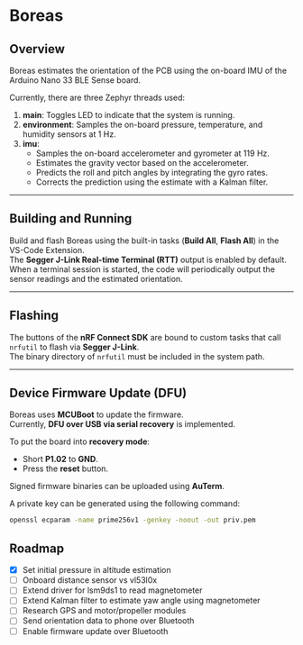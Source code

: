 # Boreas

## Overview

Boreas estimates the orientation of the PCB using the on-board IMU of the
Arduino Nano 33 BLE Sense board.

Currently, there are three Zephyr threads used:

1. **main**: Toggles LED to indicate that the system is running.
2. **environment**: Samples the on-board pressure, temperature, and humidity sensors at 1 Hz.
3. **imu**:
   - Samples the on-board accelerometer and gyrometer at 119 Hz.
   - Estimates the gravity vector based on the accelerometer.
   - Predicts the roll and pitch angles by integrating the gyro rates.
   - Corrects the prediction using the estimate with a Kalman filter.

---

## Building and Running

Build and flash Boreas using the built-in tasks (**Build All**, **Flash All**) in the VS-Code Extension.  
The **Segger J-Link Real-time Terminal (RTT)** output is enabled by default.  
When a terminal session is started, the code will periodically output the sensor readings and the estimated orientation.

---

## Flashing

The buttons of the **nRF Connect SDK** are bound to custom tasks that call `nrfutil` to flash via **Segger J-Link**.  
The binary directory of `nrfutil` must be included in the system path.

---

## Device Firmware Update (DFU)

Boreas uses **MCUBoot** to update the firmware.  
Currently, **DFU over USB via serial recovery** is implemented.

To put the board into **recovery mode**:

- Short **P1.02** to **GND**.
- Press the **reset** button.

Signed firmware binaries can be uploaded using **AuTerm**.

A private key can be generated using the following command:

```sh
openssl ecparam -name prime256v1 -genkey -noout -out priv.pem
```

## Roadmap

- [x] Set initial pressure in altitude estimation
- [ ] Onboard distance sensor vs vl53l0x
- [ ] Extend driver for lsm9ds1 to read magnetometer
- [ ] Extend Kalman filter to estimate yaw angle using magnetometer
- [ ] Research GPS and motor/propeller modules
- [ ] Send orientation data to phone over Bluetooth
- [ ] Enable firmware update over Bluetooth
